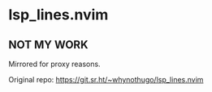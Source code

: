 # lsp_lines.nvim
NOT MY WORK
----------
Mirrored for proxy reasons.

Original repo: https://git.sr.ht/~whynothugo/lsp_lines.nvim
